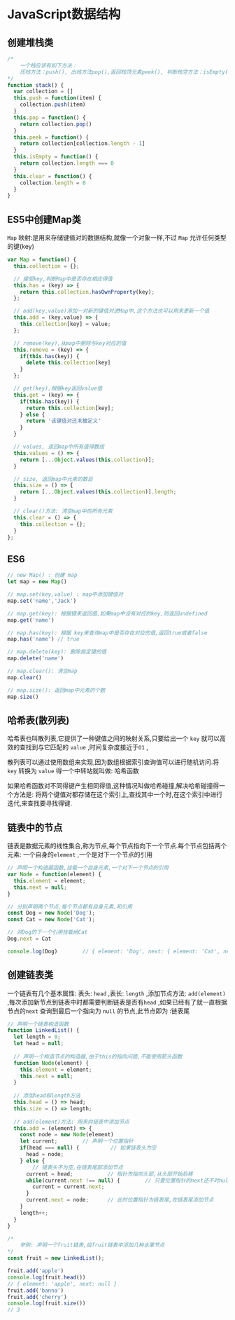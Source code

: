 # JavaScript数据结构

## 创建堆栈类

``` js
/* 
	一个栈应该有如下方法：
	压栈方法：push(), 出栈方法pop(),返回栈顶元素peek(), 判断栈空方法：isEmpty(),清空栈：clear()
*/
function stack() {
  var collection = []
  this.push = function(item) {
    collection.push(item)
  }
  this.pop = function() {
    return collection.pop()
  }
  this.peek = function() {
    return collection[collection.length - 1]
  }
  this.isEmpty = function() {
    return collection.length === 0
  }
  this.clear = function() {
    collection.length = 0
  }
}
```

## ES5中创建Map类

`Map` 映射:是用来存储键值对的数据结构,就像一个对象一样,不过 `Map` 允许任何类型的键(key)

``` js
var Map = function() {
  this.collection = {};

  // 接受key,判断Map中是否存在相应得值
  this.has = (key) => {
    return this.collection.hasOwnProperty(key);
  };

  // add(key,value)添加一对新的键值对进Map中,这个方法也可以用来更新一个值
  this.add = (key,value) => {
    this.collection[key] = value;
  };

  // remove(key),从map中删除与key对应的值
  this.remove = (key) => {
    if(this.has(key)) {
      delete this.collection[key]
    }
  };

  // get(key),根据key返回value值
  this.get = (key) => {
    if(this.has(key)) {
      return this.collection[key];
    } else {
      return '该键值对还未被定义'
    }
  }

  // values, 返回map中所有值得数组
  this.values = () => {
    return [...Object.values(this.collection)];
  }

  // size, 返回map中元素的数目
  this.size = () => {
    return [...Object.values(this.collection)].length;
  }

  // clear()方法: 清空map中的所有元素
  this.clear = () => {
    this.collection = {};
  }
};
```

## ES6

``` js
// new Map() : 创建 map
let map = new Map()

// map.set(key,value) : map中添加键值对
map.set('name','Jack')

// map.get(key): 根据键来返回值,如果map中没有对应的key,则返回undefined
map.get('name')

// map.has(key): 根据 key来查询map中是否存在对应的值,返回true或者false 
map.has('name') // true

// map.delete(key): 删除指定键的值
map.delete('name')

// map.clear(): 清空map
map.clear()

// map.size(): 返回map中元素的个数
map.size()
```

## 哈希表(散列表)

哈希表也叫散列表,它提供了一种键值之间的映射关系,只要给出一个 `key` 就可以高效的查找到与它匹配的 `value` ,时间复杂度接近于`O1` ,

散列表可以通过使用数组来实现,因为数组根据索引查询值可以进行随机访问.将 `key` 转换为 `value` 得一个中转站就叫做: 哈希函数

如果哈希函数对不同得键产生相同得值,这种情况叫做哈希碰撞,解决哈希碰撞得一个方法是: 将两个键值对都存储在这个索引上,查找其中一个时,在这个索引中进行迭代,来查找要寻找得键.

## 链表中的节点

链表是数据元素的线性集合,称为节点,每个节点指向下一个节点.每个节点包括两个元素: 一个自身的`element` ,一个是对下一个节点的引用

``` js
// 声明一个构造器函数,挂载一个自身元素,一个对下一个节点的引用
var Node = function(element) {
  this.element = element;
  this.next = null;
}

// 分别声明两个节点,每个节点都有自身元素,和引用
const Dog = new Node('Dog');
const Cat = new Node('Cat');

// 对Dog的下一个引用挂载给Cat
Dog.next = Cat

console.log(Dog)		// { element: 'Dog', next: { element: 'Cat', next: null } }
```

## 创建链表类

一个链表有几个基本属性: 表头: `head` ,表长: `length` ,添加节点方法: `add(element)` ,每次添加新节点到链表中时都需要判断链表是否有`head` ,如果已经有了就一直根据节点的`next` 查询到最后一个指向为 `null` 的节点,此节点即为 :链表尾

``` js
// 声明一个链表构造函数
function LinkedList() {
  let length = 0;
  let head = null;
  
  // 声明一个构造节点的构造器,由于this的指向问题,不能使用箭头函数
  function Node(element) {
    this.element = element;
    this.next = null;
  }
  
  // 添加head和length方法
  this.head = () => head;
  this.size = () => length;
  
  // add(element)方法: 用来向链表中添加节点
  this.add = (element) => {
    const node = new Node(element)
    let current;		// 声明一个位置指针
    if(head === null) {			 // 如果链表头为空
      head = node;
    } else {
     	// 链表头不为空,在链表尾部添加节点
      current = head;			// 指针先指向头部,从头部开始后移
      while(current.next !== null) {		// 只要位置指针的next还不时null,就一直后移
        current = current.next;
      }
      current.next = node;		// 此时位置指针为链表尾,在链表尾添加节点
    }
    length++;
  }
}
```

``` js
/*
	举例: 声明一个fruit链表,给fruit链表中添加几种水果节点
*/
const fruit = new LinkedList();

fruit.add('apple')
console.log(fruit.head())
// { element: 'apple', next: null }
fruit.add('banna')
fruit.add('cherry')
console.log(fruit.size())
// 3
```

